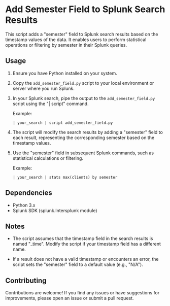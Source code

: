 # Add Semester Field to Splunk Search Results

This script adds a "semester" field to Splunk search results based on the timestamp values of the data. It enables users to perform statistical operations or filtering by semester in their Splunk queries.

## Usage

1. Ensure you have Python installed on your system.

2. Copy the `add_semester_field.py` script to your local environment or server where you run Splunk.

3. In your Splunk search, pipe the output to the `add_semester_field.py` script using the "| script" command.

    Example:
    ```
    | your_search | script add_semester_field.py
    ```

4. The script will modify the search results by adding a "semester" field to each result, representing the corresponding semester based on the timestamp values.

5. Use the "semester" field in subsequent Splunk commands, such as statistical calculations or filtering.

    Example:
    ```
    | your_search | stats max(clients) by semester
    ```

## Dependencies

- Python 3.x
- Splunk SDK (splunk.Intersplunk module)

## Notes

- The script assumes that the timestamp field in the search results is named "_time". Modify the script if your timestamp field has a different name.

- If a result does not have a valid timestamp or encounters an error, the script sets the "semester" field to a default value (e.g., "N/A").

## Contributing

Contributions are welcome! If you find any issues or have suggestions for improvements, please open an issue or submit a pull request.
